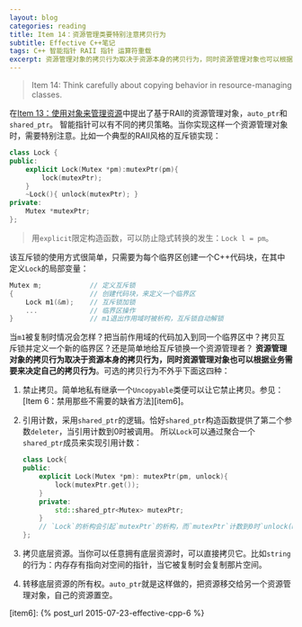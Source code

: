 ```yaml
---
layout: blog
categories: reading
title: Item 14：资源管理类要特别注意拷贝行为
subtitle: Effective C++笔记
tags: C++ 智能指针 RAII 指针 运算符重载
excerpt: 资源管理对象的拷贝行为取决于资源本身的拷贝行为，同时资源管理对象也可以根据业务需要来决定自己的拷贝行为
---
```


> Item 14: Think carefully about copying behavior in resource-managing classes.

在[Item 13：使用对象来管理资源][item13]中提出了基于RAII的资源管理对象，`auto_ptr`和`shared_ptr`。
智能指针可以有不同的拷贝策略。当你实现这样一个资源管理对象时，需要特别注意。比如一个典型的RAII风格的互斥锁实现：

```cpp
class Lock {
public:
    explicit Lock(Mutex *pm):mutexPtr(pm){
        lock(mutexPtr);
    }
    ~Lock(){ unlock(mutexPtr); }
private:
    Mutex *mutexPtr;
};
```

> 用`explicit`限定构造函数，可以防止隐式转换的发生：`Lock l = pm`。

该互斥锁的使用方式很简单，只需要为每个临界区创建一个C++代码块，在其中定义`Lock`的局部变量：

```cpp
Mutex m;            // 定义互斥锁
{                   // 创建代码块，来定义一个临界区
    Lock m1(&m);    // 互斥锁加锁
    ...             // 临界区操作
}                   // m1退出作用域时被析构，互斥锁自动解锁
```

当`m1`被复制时情况会怎样？把当前作用域的代码加入到同一个临界区中？拷贝互斥锁并定义一个新的临界区？还是简单地给互斥锁换一个资源管理者？
**资源管理对象的拷贝行为取决于资源本身的拷贝行为，同时资源管理对象也可以根据业务需要来决定自己的拷贝行为**。可选的拷贝行为不外乎下面这四种：

1. 禁止拷贝。简单地私有继承一个`Uncopyable`类便可以让它禁止拷贝。参见：[Item 6：禁用那些不需要的缺省方法][item6]。
2. 引用计数，采用`shared_ptr`的逻辑。恰好`shared_ptr`构造函数提供了第二个参数`deleter`，当引用计数到0时被调用。
所以`Lock`可以通过聚合一个`shared_ptr`成员来实现引用计数：

    ```cpp
    class Lock{
    public: 
        explicit Lock(Mutex *pm): mutexPtr(pm, unlock){
            lock(mutexPtr.get());
        }
        private: 
            std::shared_ptr<Mutex> mutexPtr;
        }
        // `Lock`的析构会引起`mutexPtr`的析构，而`mutexPtr`计数到0时`unlock(mutexPtr.get())`会被调用。
    };
    ```
    
3. 拷贝底层资源。当你可以任意拥有底层资源时，可以直接拷贝它。比如`string`的行为：内存存有指向对空间的指针，当它被复制时会复制那片空间。
4. 转移底层资源的所有权。`auto_ptr`就是这样做的，把资源移交给另一个资源管理对象，自己的资源置空。

[item13]: /2015/08/02/effective-cpp-13.html
[item6]: {% post_url 2015-07-23-effective-cpp-6 %}